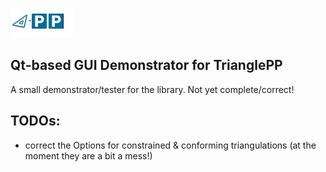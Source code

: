 ![triangle-PP's logo](../triangle-PP-sm.jpg) 
<!-- img src="../triangle-PP-sm.jpg" alt="triangle-PP's logo" width="160"/ -->
## Qt-based GUI Demonstrator for TrianglePP

A small demonstrator/tester for the library. Not yet complete/correct!

## TODOs:
 - correct the Options for constrained & conforming triangulations (at the moment they are a bit a mess!)


